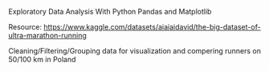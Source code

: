 Exploratory Data Analysis With Python Pandas and Matplotlib

Resource:
https://www.kaggle.com/datasets/aiaiaidavid/the-big-dataset-of-ultra-marathon-running


Cleaning/Filtering/Grouping data for visualization and compering runners on 50/100 km in Poland
